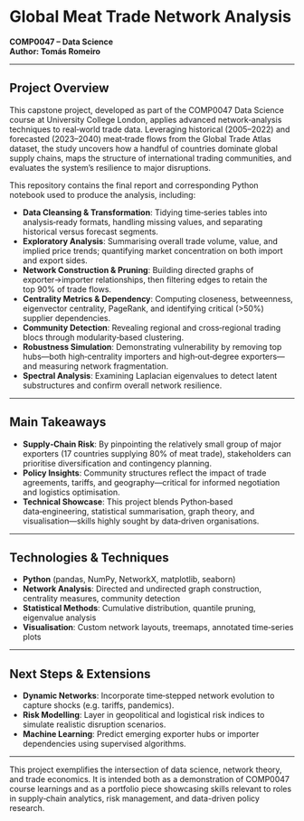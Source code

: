# Global Meat Trade Network Analysis

**COMP0047 – Data Science**  
**Author: Tomás Romeiro**

---

## Project Overview

This capstone project, developed as part of the COMP0047 Data Science course at University College London, applies advanced network‑analysis techniques to real‑world trade data. Leveraging historical (2005–2022) and forecasted (2023–2040) meat‑trade flows from the Global Trade Atlas dataset, the study uncovers how a handful of countries dominate global supply chains, maps the structure of international trading communities, and evaluates the system’s resilience to major disruptions.

This repository contains the final report and corresponding Python notebook used to produce the analysis, including:

- **Data Cleansing & Transformation**: Tidying time‑series tables into analysis‑ready formats, handling missing values, and separating historical versus forecast segments.
- **Exploratory Analysis**: Summarising overall trade volume, value, and implied price trends; quantifying market concentration on both import and export sides.
- **Network Construction & Pruning**: Building directed graphs of exporter→importer relationships, then filtering edges to retain the top 90% of trade flows.
- **Centrality Metrics & Dependency**: Computing closeness, betweenness, eigenvector centrality, PageRank, and identifying critical (>50%) supplier dependencies.
- **Community Detection**: Revealing regional and cross‑regional trading blocs through modularity‑based clustering.
- **Robustness Simulation**: Demonstrating vulnerability by removing top hubs—both high‑centrality importers and high‑out‑degree exporters—and measuring network fragmentation.
- **Spectral Analysis**: Examining Laplacian eigenvalues to detect latent substructures and confirm overall network resilience.

---

## Main Takeaways

- **Supply‑Chain Risk**: By pinpointing the relatively small group of major exporters (17 countries supplying 80% of meat trade), stakeholders can prioritise diversification and contingency planning.
- **Policy Insights**: Community structures reflect the impact of trade agreements, tariffs, and geography—critical for informed negotiation and logistics optimisation.
- **Technical Showcase**: This project blends Python‑based data‑engineering, statistical summarisation, graph theory, and visualisation—skills highly sought by data‑driven organisations.

---

## Technologies & Techniques

- **Python** (pandas, NumPy, NetworkX, matplotlib, seaborn)  
- **Network Analysis**: Directed and undirected graph construction, centrality measures, community detection  
- **Statistical Methods**: Cumulative distribution, quantile pruning, eigenvalue analysis  
- **Visualisation**: Custom network layouts, treemaps, annotated time‑series plots  

---

## Next Steps & Extensions

- **Dynamic Networks**: Incorporate time‑stepped network evolution to capture shocks (e.g. tariffs, pandemics).  
- **Risk Modelling**: Layer in geopolitical and logistical risk indices to simulate realistic disruption scenarios.  
- **Machine Learning**: Predict emerging exporter hubs or importer dependencies using supervised algorithms.  

---

This project exemplifies the intersection of data science, network theory, and trade economics. It is intended both as a demonstration of COMP0047 course learnings and as a portfolio piece showcasing skills relevant to roles in supply‑chain analytics, risk management, and data-driven policy research.  
